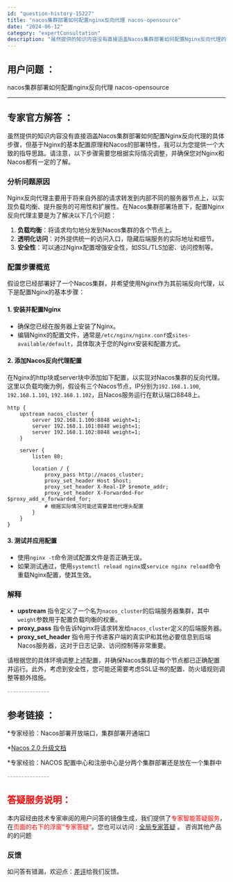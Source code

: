 ```yaml
---
id: "question-history-15227"
title: "nacos集群部署如何配置nginx反向代理 nacos-opensource"
date: "2024-06-12"
category: "expertConsultation"
description: "虽然提供的知识内容没有直接涵盖Nacos集群部署如何配置Nginx反向代理的具体步骤，但基于Nginx的基本配置原理和Nacos的部署特性，我可以为您提供一个大致的指导思路。请注意，以下步骤需要您根据实际情况调整，并确保您对Nginx和Nacos都有一定的了解。### 分析问题原因Nginx反向代理"
---
```


## 用户问题 ： 
 nacos集群部署如何配置nginx反向代理 nacos-opensource 

---------------
## 专家官方解答 ：

虽然提供的知识内容没有直接涵盖Nacos集群部署如何配置Nginx反向代理的具体步骤，但基于Nginx的基本配置原理和Nacos的部署特性，我可以为您提供一个大致的指导思路。请注意，以下步骤需要您根据实际情况调整，并确保您对Nginx和Nacos都有一定的了解。

### 分析问题原因
Nginx反向代理主要用于将来自外部的请求转发到内部不同的服务器节点上，以实现负载均衡、提升服务的可用性和扩展性。在Nacos集群部署场景下，配置Nginx反向代理主要是为了解决以下几个问题：
1. **负载均衡**：将请求均匀地分发到Nacos集群的各个节点上。
2. **透明化访问**：对外提供统一的访问入口，隐藏后端服务的实际地址和细节。
3. **安全性**：可以通过Nginx配置增强安全性，如SSL/TLS加密、访问控制等。

### 配置步骤概览
假设您已经部署好了一个Nacos集群，并希望使用Nginx作为其前端反向代理，以下是配置Nginx的基本步骤：

#### 1. 安装并配置Nginx
- 确保您已经在服务器上安装了Nginx。
- 编辑Nginx的配置文件，通常是`/etc/nginx/nginx.conf`或`sites-available/default`，具体取决于您的Nginx安装和配置方式。

#### 2. 添加Nacos反向代理配置
在Nginx的http块或server块中添加如下配置，以实现对Nacos集群的反向代理。这里以负载均衡为例，假设有三个Nacos节点，IP分别为`192.168.1.100`, `192.168.1.101`, `192.168.1.102`，且Nacos服务运行在默认端口8848上。

```nginx
http {
    upstream nacos_cluster {
        server 192.168.1.100:8848 weight=1;
        server 192.168.1.101:8848 weight=1;
        server 192.168.1.102:8848 weight=1;
    }

    server {
        listen 80;
        
        location / {
            proxy_pass http://nacos_cluster;
            proxy_set_header Host $host;
            proxy_set_header X-Real-IP $remote_addr;
            proxy_set_header X-Forwarded-For $proxy_add_x_forwarded_for;
            # 根据实际情况可能还需要其他代理头配置
        }
    }
}
```

#### 3. 测试并应用配置
- 使用`nginx -t`命令测试配置文件是否正确无误。
- 如果测试通过，使用`systemctl reload nginx`或`service nginx reload`命令重载Nginx配置，使其生效。

### 解释
- **upstream** 指令定义了一个名为`nacos_cluster`的后端服务器集群，其中`weight`参数用于配置负载均衡的权重。
- **proxy_pass** 指令告诉Nginx将请求转发给`nacos_cluster`定义的后端服务器。
- **proxy_set_header** 指令用于传递客户端的真实IP和其他必要信息到后端Nacos服务器，这对于日志记录、访问控制等非常重要。

请根据您的具体环境调整上述配置，并确保Nacos集群的每个节点都已正确配置并运行。此外，考虑到安全性，您可能还需要考虑SSL证书的配置、防火墙规则调整等额外措施。


<font color="#949494">---------------</font> 


## 参考链接 ：

*专家经验：Nacos部署开放端口，集群部署开通端口 
 
 *[Nacos 2.0 升级文档](https://nacos.io/docs/latest/upgrading/200-upgrading)
 
 *专家经验：NACOS 配置中心和注册中心是分两个集群部署还是放在一个集群中 


 <font color="#949494">---------------</font> 
 


## <font color="#FF0000">答疑服务说明：</font> 

本内容经由技术专家审阅的用户问答的镜像生成，我们提供了<font color="#FF0000">专家智能答疑服务</font>，在<font color="#FF0000">页面的右下的浮窗”专家答疑“</font>。您也可以访问 : [全局专家答疑](https://opensource.alibaba.com/chatBot) 。 咨询其他产品的的问题

### 反馈
如问答有错漏，欢迎点：[差评](https://ai.nacos.io/user/feedbackByEnhancerGradePOJOID?enhancerGradePOJOId=15250)给我们反馈。
